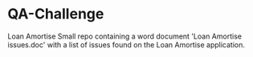 # QA-Challenge
Loan Amortise
Small repo containing a word document 'Loan Amortise issues.doc' with a list of issues found on the Loan Amortise application.
